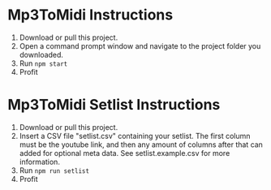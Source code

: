 # Mp3ToMidi Instructions
1. Download or pull this project.
2. Open a command prompt window and navigate to the project folder you downloaded.
3. Run `npm start`
4. Profit

# Mp3ToMidi Setlist Instructions
1. Download or pull this project.
2. Insert a CSV file "setlist.csv" containing your setlist. The first column must be the youtube link, and then any amount of columns after that can added for optional meta data. See setlist.example.csv for more information.
3. Run `npm run setlist`
4. Profit
